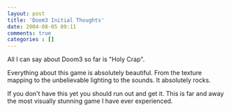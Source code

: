 ```yaml
---
layout: post
title: 'Doom3 Initial Thoughts'
date: 2004-08-05 09:11
comments: true
categories : []
---  
```


All I can say about Doom3 so far is "Holy Crap".

Everything about this game is absolutely beautiful. From the texture mapping to the unbelievable lighting to the sounds. It absolutely rocks.

If you don't have this yet you should run out and get it. This is far and away the most visually stunning game I have ever experienced.

